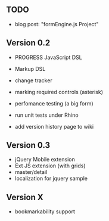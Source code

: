 ## TODO

* blog post: "formEngine.js Project"

## Version 0.2

* PROGRESS JavaScript DSL
* Markup DSL
* change tracker
* marking required controls (asterisk)
* perfomance testing (a big form)

* run unit tests under Rhino
* add version history page to wiki


## Version 0.3

* jQuery Mobile extension
* Ext JS extension (with grids)
* master/detail
* localization for jquery sample

## Version X

* bookmarkability support
